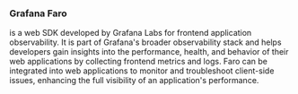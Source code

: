 ### Grafana Faro 
is a web SDK developed by Grafana Labs for frontend application observability. It is part of Grafana's broader observability stack and helps developers gain insights into the performance, health, and behavior of their web applications by collecting frontend metrics and logs. Faro can be integrated into web applications to monitor and troubleshoot client-side issues, enhancing the full visibility of an application's performance. 

